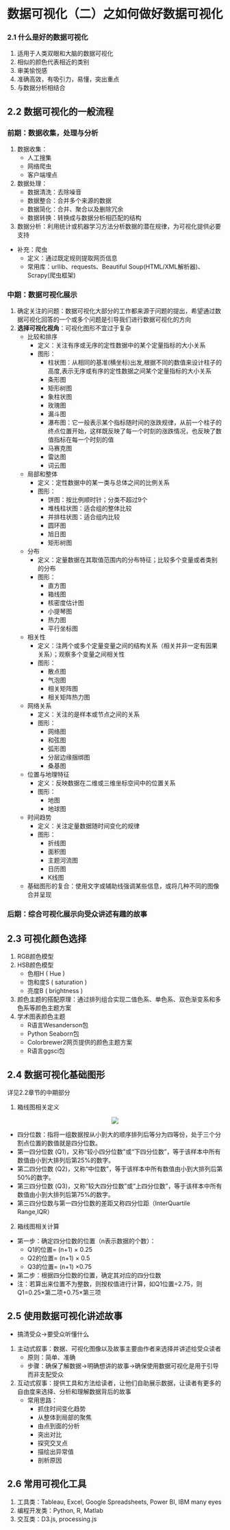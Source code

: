 <!-- ---
layout: post
title: "数据可视化"
date: 2021-06-15
excerpt: "数据可视化知识点整理，包括如何做好数据可视化与数据可视化的一般流程"
tags: ["数据可视化"]
comments: true
--- -->

# 数据可视化（二）之如何做好数据可视化

### 2.1 什么是好的数据可视化
1. 适用于人类双眼和大脑的数据可视化
2. 相似的颜色代表相近的类别
3. 审美愉悦感
4. 准确高效，有吸引力，易懂，突出重点
5. 与数据分析相结合

## 2.2 数据可视化的一般流程
### 前期：数据收集，处理与分析
1. 数据收集：
   * 人工搜集
   * 网络爬虫
   * 客户端埋点
2. 数据处理：
   * 数据清洗：去除噪音
   * 数据整合：合并多个来源的数据
   * 数据简化：合并、聚合以及删除冗余
   * 数据转换：转换成与数据分析相匹配的结构
3. 数据分析：利用统计或机器学习方法分析数据的潜在规律，为可视化提供必要支持
* 补充：爬虫
  * 定义：通过既定规则提取网页信息
  * 常用库：urllib、requests、Beautiful Soup(HTML/XML解析器)、Scrapy(爬虫框架)
### 中期：数据可视化展示
1. 确定关注的问题：数据可视化大部分的工作都来源于问题的提出，希望通过数据可视化回答的一个或多个问题是引导我们进行数据可视化的方向
2. **选择可视化视角**：可视化图形不宜过于复杂
   * 比较和排序
     * 定义：关注有序或无序的定性数据中的某个定量指标的大小关系
     * 图形：
        * 柱状图：从相同的基准(横坐标)出发,根据不同的数值来设计柱子的高度,表示无序或有序的定性数据之间某个定量指标的大小关系
        * 条形图
        * 矩形树图
        * 象柱状图
        * 玫瑰图
        * 漏斗图
        * 瀑布图：它一般表示某个指标随时间的涨跌规律，从前一个柱子的终点位置开始，这样既反映了每一个时刻的涨跌情况，也反映了数值指标在每一个时刻的值
        * 马赛克图
        * 雷达图
        * 词云图
   * 局部和整体
     * 定义：定性数据中的某一类与总体之间的比例关系
     * 图形：
       * 饼图：按比例顺时针；分类不超过9个
       * 堆栈柱状图：适合组的整体比较
       * 并排柱状图：适合组内比较
       * 圆环图
       * 旭日图
       * 矩形树图
   * 分布
     * 定义：定量数据在其取值范围内的分布特征；比较多个变量或者类别的分布
     * 图形：
       * 直方图
       * 箱线图
       * 核密度估计图
       * 小提琴图
       * 热力图
       * 平行坐标图
   * 相关性
     * 定义：注两个或多个定量变量之间的结构关系（相关并非一定有因果关系）；观察多个变量之间相关性
     * 图形：
       * 散点图
       * 气泡图
       * 相关矩阵图
       * 相关矩阵热力图
   * 网络关系
     * 定义：关注的是样本或节点之间的关系
     * 图形：
       * 网络图
       * 和弦图
       * 弧形图
       * 分层边缘捆绑图
       * 桑基图
   * 位置与地理特征
     * 定义：反映数据在二维或三维坐标空间中的位置关系
     * 图形：
       * 地图
       * 地球图 
   * 时间趋势
     * 定义：关注定量数据随时间变化的规律
     * 图形：
       * 折线图
       * 面积图
       * 主题河流图
       * 日历图
       * K线图
   * 基础图形的复合：使用文字或辅助线强调某些信息，或将几种不同的图像合并呈现
### 后期：综合可视化展示向受众讲述有趣的故事

## 2.3 可视化颜色选择
1. RGB颜色模型
2. HSB颜色模型
   * 色相H ( Hue )
   * 饱和度S ( saturation )
   * 亮度B ( brightness )
3. 颜色主题的搭配原理：通过排列组合实现二值色系、单色系、双色渐变系和多色系等颜色主题方案
4. 学术图表颜色主题
   * R语言Wesanderson包
   * Python Seaborn包
   * Colorbrewer2网页提供的颜色主题方案
   * R语言ggsci包
  
## 2.4 数据可视化基础图形
详见2.2章节的中期部分
1. 箱线图相关定义  
  
<center><img src="https://gitee.com/windy810/pictures/raw/master/%E7%AE%B1%E7%BA%BF%E5%9B%BE.png"></center>  

  * 四分位数：指将一组数据按从小到大的顺序排列后等分为四等份，处于三个分割点位置的数值就是四分位数。
  * 第一四分位数 (Q1)，又称“较小四分位数”或“下四分位数”，等于该样本中所有数值由小到大排列后第25%的数字。
  * 第二四分位数 (Q2)，又称“中位数”，等于该样本中所有数值由小到大排列后第50%的数字。
  * 第三四分位数 (Q3)，又称“较大四分位数”或“上四分位数”，等于该样本中所有数值由小到大排列后第75%的数字。
  * 第三四分位数与第一四分位数的差距又称四分位距（InterQuartile Range,IQR）
2. 箱线图相关计算
  * 第一步：确定四分位数的位置（n表示数据的个数）：
    * Q1的位置= (n+1) × 0.25 
    * Q2的位置= (n+1) × 0.5 
    * Q3的位置= (n+1) ×0.75
  * 第二步：根据四分位数的位置，确定其对应的四分位数
  * 注：若算出来位置不为整数，则按权值进行计算，如Q1位置=2.75，则Q1=0.25×第二项+0.75×第三项

## 2.5 使用数据可视化讲述故事
* 搞清受众->要受众听懂什么
1. 主动式叙事：数据、可视化图像以及故事主要由作者来选择并讲述给受众读者
   * 原则：简单、准确
   * 步骤：确保了解数据->明确想讲的故事->确保使用数据可视化是用于引导而非支配受众
2. 互动式叙事：提供工具和方法给读者，让他们自助展示数据，让读者有更多的自由度来选择、分析和理解数据背后的故事
   * 常用思路：
     *  抓住时间变化趋势
     *  从整体到局部的聚焦
     *  由点到面的分析
     *  突出对比
     *  探究交叉点
     *  描绘出异常值
     *  剖析原因

## 2.6 常用可视化工具
1. 工具类：Tableau, Excel, Google Spreadsheets, Power BI, IBM many eyes
2. 编程开发类：Python, R, Matlab
3. 交互类：D3.js, processing.js
